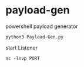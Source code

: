 # payload-gen
 powershell payload generator 

 ```
 python3 Payload-Gen.py
 ```

start Listener 
 ```
 nc -lnvp PORT
 ```
